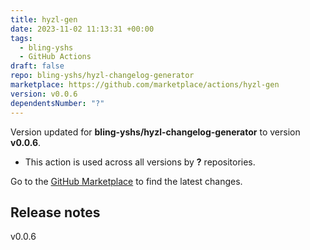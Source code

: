 ```yaml
---
title: hyzl-gen
date: 2023-11-02 11:13:31 +00:00
tags:
  - bling-yshs
  - GitHub Actions
draft: false
repo: bling-yshs/hyzl-changelog-generator
marketplace: https://github.com/marketplace/actions/hyzl-gen
version: v0.0.6
dependentsNumber: "?"
---
```



Version updated for **bling-yshs/hyzl-changelog-generator** to version **v0.0.6**.
- This action is used across all versions by **?** repositories.

Go to the [GitHub Marketplace](https://github.com/marketplace/actions/hyzl-gen) to find the latest changes.

## Release notes

v0.0.6

